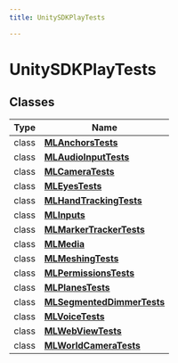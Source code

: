 ```yaml
---
title: UnitySDKPlayTests

---
```


# UnitySDKPlayTests





## Classes

| Type               | Name           |
| -------------- | -------------- |
| class | **[MLAnchorsTests](/versioned_docs/version-14-Jun-2023/unity-api/api/UnitySDKPlayTests/UnitySDKPlayTests.MLAnchorsTests.md)**  |
| class | **[MLAudioInputTests](/versioned_docs/version-14-Jun-2023/unity-api/api/UnitySDKPlayTests/UnitySDKPlayTests.MLAudioInputTests.md)**  |
| class | **[MLCameraTests](/versioned_docs/version-14-Jun-2023/unity-api/api/UnitySDKPlayTests/UnitySDKPlayTests.MLCameraTests.md)**  |
| class | **[MLEyesTests](/versioned_docs/version-14-Jun-2023/unity-api/api/UnitySDKPlayTests/UnitySDKPlayTests.MLEyesTests.md)**  |
| class | **[MLHandTrackingTests](/versioned_docs/version-14-Jun-2023/unity-api/api/UnitySDKPlayTests/UnitySDKPlayTests.MLHandTrackingTests.md)**  |
| class | **[MLInputs](/versioned_docs/version-14-Jun-2023/unity-api/api/UnitySDKPlayTests/MLInputs/UnitySDKPlayTests.MLInputs.md)**  |
| class | **[MLMarkerTrackerTests](/versioned_docs/version-14-Jun-2023/unity-api/api/UnitySDKPlayTests/UnitySDKPlayTests.MLMarkerTrackerTests.md)**  |
| class | **[MLMedia](/versioned_docs/version-14-Jun-2023/unity-api/api/UnitySDKPlayTests/MLMedia/UnitySDKPlayTests.MLMedia.md)**  |
| class | **[MLMeshingTests](/versioned_docs/version-14-Jun-2023/unity-api/api/UnitySDKPlayTests/UnitySDKPlayTests.MLMeshingTests.md)**  |
| class | **[MLPermissionsTests](/versioned_docs/version-14-Jun-2023/unity-api/api/UnitySDKPlayTests/UnitySDKPlayTests.MLPermissionsTests.md)**  |
| class | **[MLPlanesTests](/versioned_docs/version-14-Jun-2023/unity-api/api/UnitySDKPlayTests/UnitySDKPlayTests.MLPlanesTests.md)**  |
| class | **[MLSegmentedDimmerTests](/versioned_docs/version-14-Jun-2023/unity-api/api/UnitySDKPlayTests/UnitySDKPlayTests.MLSegmentedDimmerTests.md)**  |
| class | **[MLVoiceTests](/versioned_docs/version-14-Jun-2023/unity-api/api/UnitySDKPlayTests/UnitySDKPlayTests.MLVoiceTests.md)**  |
| class | **[MLWebViewTests](/versioned_docs/version-14-Jun-2023/unity-api/api/UnitySDKPlayTests/UnitySDKPlayTests.MLWebViewTests.md)**  |
| class | **[MLWorldCameraTests](/versioned_docs/version-14-Jun-2023/unity-api/api/UnitySDKPlayTests/UnitySDKPlayTests.MLWorldCameraTests.md)**  |







